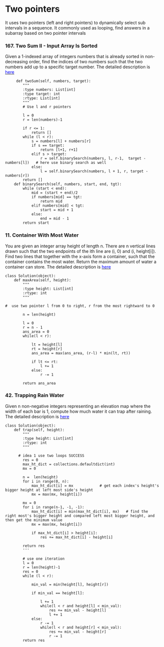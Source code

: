 
# Two pointers

It uses two pointers (left and right pointers) to dynamically select sub intervals in a sequence.
It commonly used as looping, find answers in a subarray based on two pointer intervals


### 167. Two Sum II - Input Array Is Sorted

Given a 1-indexed array of integers numbers that is already sorted in non-decreasing order, find the indices of two numbers such that the two numbers add up to a specific target number.  The detailed description is [<span style="color:blue;"> here </span>](https://leetcode.com/problems/two-sum-ii-input-array-is-sorted/)

```
     def twoSum(self, numbers, target):
        """
        :type numbers: List[int]
        :type target: int
        :rtype: List[int]
        """
        # Use l and r pointers

        l = 0
        r = len(numbers)-1
        
        if r <= 1:
            return []
        while (l < r):
            s = numbers[l] + numbers[r]
            if s == target:
                return [l+1, r+1]
            elif s > target:
                r = self.binarySearch(numbers, l, r-1,  target - numbers[l])   # here use binary search as well
            else:
                l = self.binarySearch(numbers, l + 1, r, target - numbers[r])
        return []
    def binarySearch(self, numbers, start, end, tgt):
        while (start < end):
            mid = (start + end)/2
            if numbers[mid] == tgt:
                return mid
            elif numbers[mid] < tgt:
                start = mid + 1
            else:
                end = mid - 1
        return start

```

### 11. Container With Most Water

You are given an integer array height of length n. There are n vertical lines drawn such that the two endpoints of the ith line are (i, 0) and (i, height[i]). Find two lines that together with the x-axis form a container, such that the container contains the most water. Return the maximum amount of water a container can store. The detailed description is [<span style="color:blue;"> here </span>](https://leetcode.com/problems/container-with-most-water/)

```
class Solution(object):
    def maxArea(self, height):
        """
        :type height: List[int]
        :rtype: int
        """
        
#  use two pointer l from 0 to right, r from the most rightward to 0

        n = len(height)
        
        l = 0
        r = n - 1
        ans_area = 0
        while(l < r):
            
            lt = height[l]
            rt = height[r]
            ans_area = max(ans_area, (r-l) * min(lt, rt))
            
            if lt <= rt:
                l += 1
            else:
                r -= 1
    
        return ans_area

```


### 42. Trapping Rain Water

Given n non-negative integers representing an elevation map where the width of each bar is 1, compute how much water it can trap after raining. The detailed description is [<span style="color:blue;"> here </span>](https://leetcode.com/problems/trapping-rain-water/)



```
class Solution(object):
    def trap(self, height):
        """
        :type height: List[int]
        :rtype: int
        """

      # idea 1 use two loops SUCCESS
        res = 0
        max_ht_dict = collections.defaultdict(int)
        mx = 0

        n =  len(height)
        for i in range(0, n):
            max_ht_dict[i] = mx            # get each index's height's bigger height at left most side's height
            mx = max(mx, height[i])

        mx = 0
        for i in range(n-1, -1, -1):
            max_ht_dict[i] = min(max_ht_dict[i], mx)   # find the right most's bigger height and compared left most bigger height, and then get the minimum value
            mx = max(mx, height[i])              

            if max_ht_dict[i] > height[i]:
                res += max_ht_dict[i] - height[i]

        return res
        '''
        
        # use one iteration
        l = 0
        r = len(height)-1
        res = 0
        while (l < r):
            
            min_val = min(height[l], height[r])
            
            if min_val == height[l]:
                
                l += 1
                while(l < r and height[l] < min_val):
                    res += min_val - height[l]
                    l += 1
            else:
                r -= 1
                while(l < r and height[r] < min_val):
                    res += min_val - height[r]
                    r -= 1
        return res

```
